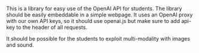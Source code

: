 This is a library for easy use of the OpenAI API for students. The library should be easily embeddable in a simple webpage.
It uses an OpenAI proxy with our own API keys, so it should use openai.js but make sure to add api-key to the header of all requests.

It should be possible for the students to exploit multi-modality with images and sound. 